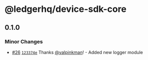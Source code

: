 # @ledgerhq/device-sdk-core

## 0.1.0

### Minor Changes

- [#26](https://github.com/LedgerHQ/device-sdk-ts/pull/26) [`123374e`](https://github.com/LedgerHQ/device-sdk-ts/commit/123374e2d818bedb70c787a53f15f4e4599a4248) Thanks [@valpinkman](https://github.com/valpinkman)! - Added new logger module
